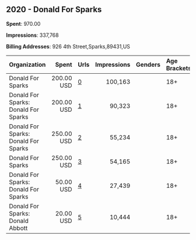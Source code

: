 ## 2020 - Donald For Sparks 
**Spent**: 970.00

**Impressions**: 337,768

**Billing Addresses**: 926 4th Street,Sparks,89431,US

|Organization|Spent|Urls|Impressions|Genders|Age Brackets|Country Codes|
|:---|---:|:---|---:|:---|:---|:---|
|Donald For Sparks|200.00 USD|[0](https://www.snap.com/political-ads/asset/4660fed3a8679038c4661fc89c5b47fcec9b5157cf3cb0d1621e3bf91e2e6416?mediaType=png)|100,163||18+|united states|
|Donald For Sparks: Donald For Sparks|200.00 USD|[1](https://www.snap.com/political-ads/asset/87283c00c29c322f9d69a13c81416cbc6a992e39da1d8321881d6fce6fe29956?mediaType=mp4)|90,323||18+|united states|
|Donald For Sparks: Donald For Sparks|250.00 USD|[2](https://www.snap.com/political-ads/asset/87283c00c29c322f9d69a13c81416cbc6a992e39da1d8321881d6fce6fe29956?mediaType=mp4)|55,234||18+|united states|
|Donald For Sparks|250.00 USD|[3](https://www.snap.com/political-ads/asset/4660fed3a8679038c4661fc89c5b47fcec9b5157cf3cb0d1621e3bf91e2e6416?mediaType=png)|54,165||18+|united states|
|Donald For Sparks: Donald For Sparks|50.00 USD|[4](https://www.snap.com/political-ads/asset/272ef9fe92d880d62c1ddba9eecd22492b201e8dc99dadb2672b05ff9a7d841a?mediaType=mp4)|27,439||18+|united states|
|Donald For Sparks: Donald Abbott|20.00 USD|[5](https://www.snap.com/political-ads/asset/87283c00c29c322f9d69a13c81416cbc6a992e39da1d8321881d6fce6fe29956?mediaType=mp4)|10,444||18+|united states|
